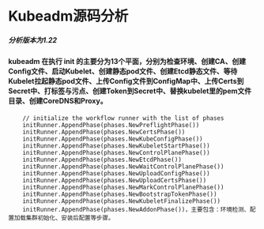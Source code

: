 # Kubeadm源码分析
##### 分析版本为1.22
#### kubeadm 在执行 init 的主要分为13个平面，分别为检查环境、创建CA、创建Config文件、启动Kubelet、创建静态pod文件、创建Etcd静态文件、等待Kubelet拉起静态pod文件、上传Config文件到ConfigMap中、上传Certs到Secret中、打标签与污点、创建Token到Secret中、替换kubelet里的pem文件目录、创建CoreDNS和Proxy。
```
	// initialize the workflow runner with the list of phases
	initRunner.AppendPhase(phases.NewPreflightPhase())
	initRunner.AppendPhase(phases.NewCertsPhase())
	initRunner.AppendPhase(phases.NewKubeConfigPhase())
	initRunner.AppendPhase(phases.NewKubeletStartPhase())
	initRunner.AppendPhase(phases.NewControlPlanePhase())
	initRunner.AppendPhase(phases.NewEtcdPhase())
	initRunner.AppendPhase(phases.NewWaitControlPlanePhase())
	initRunner.AppendPhase(phases.NewUploadConfigPhase())
	initRunner.AppendPhase(phases.NewUploadCertsPhase())
	initRunner.AppendPhase(phases.NewMarkControlPlanePhase())
	initRunner.AppendPhase(phases.NewBootstrapTokenPhase())
	initRunner.AppendPhase(phases.NewKubeletFinalizePhase())
	initRunner.AppendPhase(phases.NewAddonPhase())，主要包含：环境检测、配置加载集群初始化、安装后配置等步骤。
```
